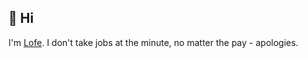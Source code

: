 <h2>👋 Hi</h2>

I'm <a href="https://lofe.dev">Lofe</a>. I don't take jobs at the minute, no matter the pay - apologies.
